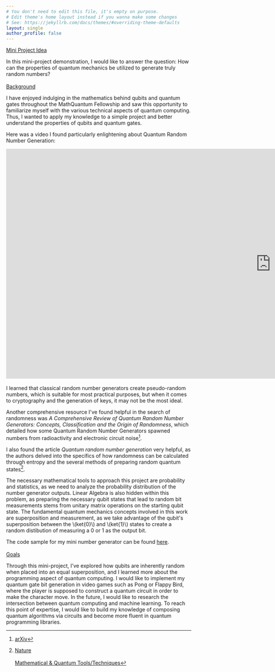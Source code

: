 ```yaml
---
# You don't need to edit this file, it's empty on purpose.
# Edit theme's home layout instead if you wanna make some changes
# See: https://jekyllrb.com/docs/themes/#overriding-theme-defaults
layout: single
author_profile: false
---
```

<!-- Complex numbers are numbers with a *real* and *imaginary* component, in the form \\(a+bi\\), where \\(a\\) and \\(b\\) are real numbers, and \\(i\\) is the ***imaginary unit***.

An extended explanation of complex numbers can be found [here](https://en.wikipedia.org/wiki/Complex_number).

It can be helpful to visualize complex numbers on the complex plan:
![Complex Plane](https://upload.wikimedia.org/wikipedia/commons/5/57/90-Degree_Rotations_in_the_Complex_Plane.png)

Complex numbers can also be represented in polar form as seen below:
[![Polar form](https://www.songho.ca/math/euler/files/euler17.png)](https://www.songho.ca/math/euler/euler.html)

To understand how the polar form is derived, check out this video:
<iframe width="560" height="315" src="https://www.youtube.com/embed/lFT2hwsCMls?si=_flcSkiBf9YD6IUX" title="YouTube video player" frameborder="0" allow="accelerometer; autoplay; clipboard-write; encrypted-media; gyroscope; picture-in-picture; web-share" referrerpolicy="strict-origin-when-cross-origin" allowfullscreen></iframe>

Complex numbers are important in quantum mechanics and quantum computing, (explanation of concept)[^1]. ⚛️

[^1]: [Scientific American](https://www.scientificamerican.com/article/quantum-physics-falls-apart-without-imaginary-numbers) -->
<ins>Mini Project Idea</ins>

In this mini-project demonstration, I would like to answer the question:
How can the properties of quantum mechanics be utilized to generate truly random numbers?
<br/><br/>
<ins>Background</ins>

I have enjoyed indulging in the mathematics behind qubits and quantum gates throughout the MathQuantum Fellowship and saw this opportunity to familiarize myself with the various technical aspects of quantum computing. Thus, I wanted to apply my knowledge to a simple project and better understand the properties of qubits and quantum gates.

Here was a video I found particularly enlightening about Quantum Random Number Generation:

<iframe width="1440" height="625" src="https://www.youtube.com/embed/KXDxFCRgPoQ" title="Quantum Random Number Generation - Do we really need it?" frameborder="0" allow="accelerometer; autoplay; clipboard-write; encrypted-media; gyroscope; picture-in-picture; web-share" referrerpolicy="strict-origin-when-cross-origin" allowfullscreen></iframe>
<br/><br/>
I learned that classical random number generators create pseudo-random numbers, which is suitable for most practical purposes, but when it comes to cryptography and the generation of keys, it may not be the most ideal.

Another comprehensive resource I've found helpful in the search of randomness was *A Comprehensive Review of Quantum Random Number Generators: Concepts, Classification and the Origin of Randomness*, which detailed how some Quantum Random Number Generators spawned numbers from radioactivity and electronic circuit noise[^1].

I also found the article *Quantum random number generation* very helpful, as the authors delved into the specifics of how randomness can be calculated through entropy and the several methods of preparing random quantum states[^2].

[^1]: [arXiv](https://arxiv.org/pdf/2203.00261)
[^2]: [Nature](https://www.nature.com/articles/npjqi201621)
<br/><br/>
<ins>Mathematical & Quantum Tools/Techniques</ins>

The necessary mathematical tools to approach this project are probability and statistics, as we need to analyze the probability distribution of the number generator outputs. Linear Algebra is also hidden within this problem, as preparing the necessary qubit states that lead to random bit measurements stems from unitary matrix operations on the starting qubit state. The fundamental quantum mechanics concepts involved in this work are superposition and measurement, as we take advantage of the qubit's superposition between the \\(ket{0}\\) and \\(ket{1}\\) states to create a random distibution of measuring a 0 or 1 as the output bit.

The code sample for my mini number generator can be found [here](https://colab.research.google.com/drive/1RzHvUcaCdU4DLMN4EsDXW755mJCEx-3u#scrollTo=Jz4td9jgiplh).
<br/><br/>
<ins>Goals</ins>

Through this mini-project, I’ve explored how qubits are inherently random when placed into an equal superposition, and I learned more about the programming aspect of quantum computing. I would like to implement my quantum gate bit generation in video games such as Pong or Flappy Bird, where the player is supposed to construct a quantum circuit in order to make the character move. In the future, I would like to research the intersection between quantum computing and machine learning. To reach this point of expertise, I would like to build my knowledge of composing quantum algorithms via circuits and become more fluent in quantum programming libraries.